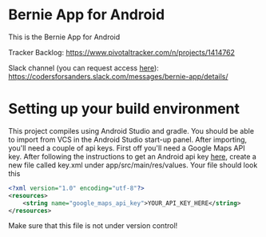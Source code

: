# Bernie App for Android

This is the Bernie App for Android

Tracker Backlog: https://www.pivotaltracker.com/n/projects/1414762

Slack channel (you can request access [here](https://docs.google.com/forms/d/1pmxGTX17qPkZV49iuLh3rN-Mj_Z6w6M_XtUJMZCMIP4/viewform)): https://codersforsanders.slack.com/messages/bernie-app/details/

# Setting up your build environment

This project compiles using Android Studio and gradle. You should be able to import from
VCS in the Android Studio start-up panel. After importing, you'll need a couple of api keys.
 First off you'll need a Google Maps API key. After following the instructions to get an
 Android api key [here](https://developers.google.com/maps/documentation/android/signup),
 create a new file called key.xml under app/src/main/res/values. Your file should look this

 ```xml
 <?xml version="1.0" encoding="utf-8"?>
 <resources>
     <string name="google_maps_api_key">YOUR_API_KEY_HERE</string>
 </resources>
 ```

 Make sure that this file is not under version control!
